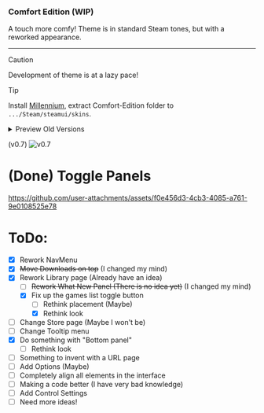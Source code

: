 <h3>
  Comfort Edition (WIP)
</h3>
A touch more comfy! Theme is in standard Steam tones, but with a reworked appearance.
<hr>

> [!caution]
> Development of theme is at a lazy pace!

> [!tip]
> Install [Millennium](https://steambrew.app/), extract Comfort-Edition folder to `.../Steam/steamui/skins`.

<details>
  <summary>Preview Old Versions</summary>

(v0.1)
![v0.1](https://github.com/user-attachments/assets/bd44038a-5c43-4910-b8fb-1695ae2e0ae9)

(v0.5 - v0.6)
![изображение](https://github.com/user-attachments/assets/ac4e5a5f-89c8-44da-9a4e-0837e8ac341e)

# (WIP) Toggle Left GamesList
https://github.com/user-attachments/assets/e964de43-1f01-4321-8670-e2717dbf4c48

</details>

(v0.7)
![v0.7](https://github.com/user-attachments/assets/f5c8597d-1dd4-45a5-9bd0-c7748aeb6140)


# (Done) Toggle Panels
https://github.com/user-attachments/assets/f0e456d3-4cb3-4085-a761-9e0108525e78



# ToDo:
- [x] Rework NavMenu
- [x] ~~Move Downloads on top~~ (I changed my mind)
- [x] Rework Library page (Already have an idea)
  - [ ] ~~Rework What New Panel (There is no idea yet)~~ (I changed my mind)
  - [x] Fix up the games list toggle button
    - [ ] Rethink placement (Maybe)
    - [x] Rethink look
- [ ] Change Store page (Maybe I won't be)
- [ ] Change Tooltip menu
- [x] Do something with "Bottom panel"
  - [ ] Rethink look
- [ ] Something to invent with a URL page
- [ ] Add Options (Maybe)
- [ ] Completely align all elements in the interface
- [ ] Making a code better (I have very bad knowledge)
- [ ] Add Control Settings
- [ ] Need more ideas!
